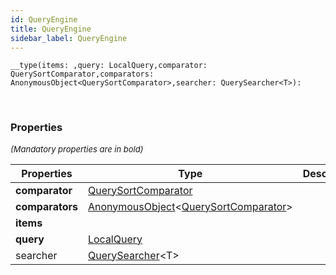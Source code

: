```yaml
---
id: QueryEngine
title: QueryEngine
sidebar_label: QueryEngine
---
```


```tsx
__type(items: ,query: LocalQuery,comparator: QuerySortComparator,comparators: AnonymousObject<QuerySortComparator>,searcher: QuerySearcher<T>): 
```
<br/>



### Properties

<font size="2"><i>(Mandatory properties are in bold)</i></font>

| Properties | Type | Description |
| --------- | ---- | ----------- |
| **comparator** | [QuerySortComparator](/framework-api/types/QuerySortComparator.md) |  |
| **comparators** | [AnonymousObject](/framework-api/interfaces/AnonymousObject.md)<[QuerySortComparator](/framework-api/types/QuerySortComparator.md)\> |  |
| **items** |  |  |
| **query** | [LocalQuery](/framework-api/types/LocalQuery.md) |  |
| searcher | [QuerySearcher](/framework-api/types/QuerySearcher.md)<T\> |  |
